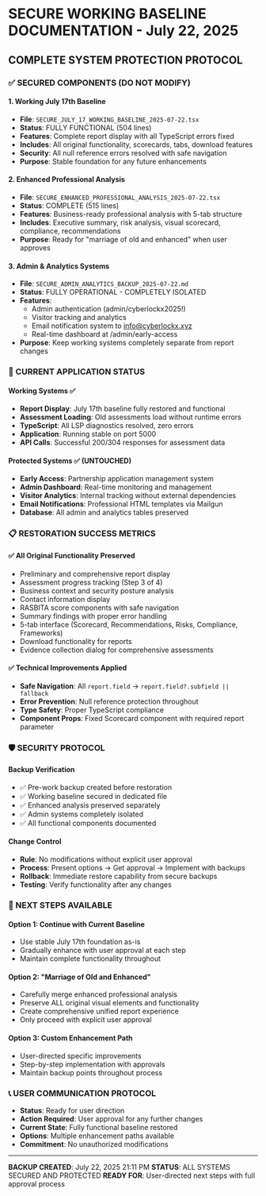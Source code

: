 # SECURE WORKING BASELINE DOCUMENTATION - July 22, 2025
## COMPLETE SYSTEM PROTECTION PROTOCOL

### ✅ SECURED COMPONENTS (DO NOT MODIFY)

#### 1. **Working July 17th Baseline**
- **File**: `SECURE_JULY_17_WORKING_BASELINE_2025-07-22.tsx`
- **Status**: FULLY FUNCTIONAL (504 lines)
- **Features**: Complete report display with all TypeScript errors fixed
- **Includes**: All original functionality, scorecards, tabs, download features
- **Security**: All null reference errors resolved with safe navigation
- **Purpose**: Stable foundation for any future enhancements

#### 2. **Enhanced Professional Analysis**
- **File**: `SECURE_ENHANCED_PROFESSIONAL_ANALYSIS_2025-07-22.tsx`
- **Status**: COMPLETE (515 lines)
- **Features**: Business-ready professional analysis with 5-tab structure
- **Includes**: Executive summary, risk analysis, visual scorecard, compliance, recommendations
- **Purpose**: Ready for "marriage of old and enhanced" when user approves

#### 3. **Admin & Analytics Systems**
- **File**: `SECURE_ADMIN_ANALYTICS_BACKUP_2025-07-22.md`
- **Status**: FULLY OPERATIONAL - COMPLETELY ISOLATED
- **Features**: 
  - Admin authentication (admin/cyberlockx2025!)
  - Visitor tracking and analytics
  - Email notification system to info@cyberlockx.xyz
  - Real-time dashboard at /admin/early-access
- **Purpose**: Keep working systems completely separate from report changes

### 🎯 CURRENT APPLICATION STATUS

#### Working Systems ✅
- **Report Display**: July 17th baseline fully restored and functional
- **Assessment Loading**: Old assessments load without runtime errors
- **TypeScript**: All LSP diagnostics resolved, zero errors
- **Application**: Running stable on port 5000
- **API Calls**: Successful 200/304 responses for assessment data

#### Protected Systems ✅ (UNTOUCHED)
- **Early Access**: Partnership application management system
- **Admin Dashboard**: Real-time monitoring and management
- **Visitor Analytics**: Internal tracking without external dependencies
- **Email Notifications**: Professional HTML templates via Mailgun
- **Database**: All admin and analytics tables preserved

### 📋 RESTORATION SUCCESS METRICS

#### ✅ All Original Functionality Preserved
- Preliminary and comprehensive report display
- Assessment progress tracking (Step 3 of 4)
- Business context and security posture analysis
- Contact information display
- RASBITA score components with safe navigation
- Summary findings with proper error handling
- 5-tab interface (Scorecard, Recommendations, Risks, Compliance, Frameworks)
- Download functionality for reports
- Evidence collection dialog for comprehensive assessments

#### ✅ Technical Improvements Applied
- **Safe Navigation**: All `report.field` → `report.field?.subfield || fallback`
- **Error Prevention**: Null reference protection throughout
- **Type Safety**: Proper TypeScript compliance
- **Component Props**: Fixed Scorecard component with required report parameter

### 🛡️ SECURITY PROTOCOL

#### Backup Verification
- ✅ Pre-work backup created before restoration
- ✅ Working baseline secured in dedicated file
- ✅ Enhanced analysis preserved separately
- ✅ Admin systems completely isolated
- ✅ All functional components documented

#### Change Control
- **Rule**: No modifications without explicit user approval
- **Process**: Present options → Get approval → Implement with backups
- **Rollback**: Immediate restore capability from secure backups
- **Testing**: Verify functionality after any changes

### 🚀 NEXT STEPS AVAILABLE

#### Option 1: Continue with Current Baseline
- Use stable July 17th foundation as-is
- Gradually enhance with user approval at each step
- Maintain complete functionality throughout

#### Option 2: "Marriage of Old and Enhanced"
- Carefully merge enhanced professional analysis
- Preserve ALL original visual elements and functionality
- Create comprehensive unified report experience
- Only proceed with explicit user approval

#### Option 3: Custom Enhancement Path
- User-directed specific improvements
- Step-by-step implementation with approvals
- Maintain backup points throughout process

### 📞 USER COMMUNICATION PROTOCOL
- **Status**: Ready for user direction
- **Action Required**: User approval for any further changes
- **Current State**: Fully functional baseline restored
- **Options**: Multiple enhancement paths available
- **Commitment**: No unauthorized modifications

---
**BACKUP CREATED**: July 22, 2025 21:11 PM
**STATUS**: ALL SYSTEMS SECURED AND PROTECTED
**READY FOR**: User-directed next steps with full approval process